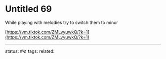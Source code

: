 # Untitled 69
While playing with melodies try to switch them to minor  
  
[https://vm.tiktok.com/ZMLvyuwkQ/?k=1](https://vm.tiktok.com/ZMLvyuwkQ/?k=1)

---
status: #⚙️ 
tags: 
related: 